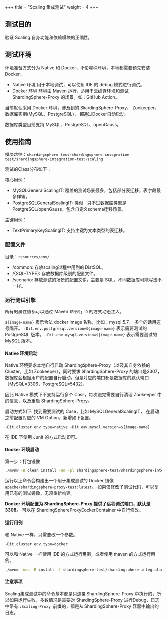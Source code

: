 +++
title = "Scaling 集成测试"
weight = 4
+++

## 测试目的

验证 Scaling 自身功能和依赖模块的正确性。

## 测试环境

环境准备方式分为 Native 和 Docker，不论哪种环境，本地都需要预先安装Docker。

- Native 环境 用于本地调试，可以使用 IDE 的 debug 模式进行调试。
- Docker 环境  环境由 Maven 运行，适用于云编译环境和测试 ShardingSphere-Proxy 的场景，如：GitHub Action。

当前默认采用 Docker 环境，涉及到的 ShardingSphere-Proxy， Zookeeper， 数据库实例(MySQL，PostgreSQL)， 都通过Docker自动启动。

数据库类型目前支持 MySQL、PostgreSQL、openGauss。

## 使用指南

模块路径：`shardingsphere-test/shardingsphere-integration-test/shardingsphere-integration-test-scaling`

测试的Class分布如下：

核心用例：
- MySQLGeneralScalingIT: 覆盖的测试场景最多，包括部分表迁移，表字段最多样等。
- PostgreSQLGeneralScalingIT: 类似，只不过数据库类型是 PostgreSQL/openGauss，包含自定义schema迁移场景。

主键用例：

- TextPrimaryKeyScalingIT: 支持主键为文本类型的表迁移。


### 配置文件

目录：`resources/env/`
- /common: 存放scaling过程中用到的 DistSQL。
- /{SQL-TYPE}: 存放数据库级别的配置文件。
- /scenario: 存放测试的场景的配置文件，主要是 SQL，不同数据库可能写法不一样。

### 运行测试引擎

所有的属性值都可以通过 Maven 命令行 `-D` 的方式动态注入。

`${image-name}` 表示合法 docker image 名称，比如：mysql:5.7， 多个的话用逗号隔开。
`-Dit.env.postgresql.version=${image-name}` 表示需要测试的 PostgreSQL 版本。
`-Dit.env.mysql.version=${image-name}` 表示需要测试的 MySQL 版本。

#### Native 环境启动

Native 环境要求本地自行启动 ShardingSphere-Proxy（以及其自身依赖的 Cluster，比如 Zookeeper），同时要求 ShardingSphere-Proxy 的端口是3307，数据库会根据用户的配置自行启动，但是对应的端口都是数据库的默认端口（MySQL=3306，PostgreSQL=5432）。

因此 Native 模式下不支持运行多个 Case，每次跑完需要自行清理 Zookeeper 中的信息，以及重启 ShardingSphere-Proxy。

启动方式如下: 找到需要测试的 Case，比如 MySQLGeneralScalingIT， 在启动之前配置对应的 VM Option，新增如下配置。

```
-Dit.cluster.env.type=native -Dit.env.mysql.version=${image-name}
```

在 IDE 下使用 Junit 的方式启动即可。

#### Docker 环境启动

第一步：打包镜像

```bash
./mvnw -B clean install -am -pl shardingsphere-test/shardingsphere-integration-test/shardingsphere-integration-test-scaling -Pit.env.docker -DskipTests
```

运行以上命令会构建出一个用于集成测试的 Docker 镜像 `apache/shardingsphere-proxy-test:latest`。
如果仅修改了测试代码，可以复用已有的测试镜像，无须重新构建。

**Docker 环境配置为 ShardingSphere-Proxy 提供了远程调试端口，默认是3308。**
可以在 ShardingSphereProxyDockerContainer 中自行修改。

#### 运行用例

和 Native 一样，只需要改一个参数。

```
-Dit.cluster.env.type=docker
```

可以和 Native 一样使用 IDE 的方式运行用例，或者使用 maven 的方式运行用例。

```bash
./mvnw -nsu -B install -f shardingsphere-test/shardingsphere-integration-test/shardingsphere-integration-test-scaling/pom.xml -Dit.cluster.env.type=DOCKER -Dit.env.mysql.version=${image-name}
```

#### 注意事项

Scaling集成测试中的命令基本都是只连接 ShardingSphere-Proxy 中执行的，所以如果运行失败，多数情况是需要对 ShardingSphere-Proxy 进行Debug，日志中带有 `:Scaling-Proxy `前缀的，都是从 ShardingSphere-Proxy 容器中输出的日志。
